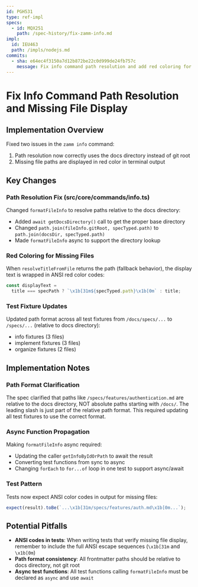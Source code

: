 ```yaml
---
id: PGH531
type: ref-impl
specs:
  - id: MQX251
    path: /spec-history/fix-zamm-info.md
impl:
  id: IEU463
  path: /impls/nodejs.md
commits:
  - sha: e64ec4f3150a7d12b872be22c0d999de24fb757c
    message: Fix info command path resolution and add red coloring for missing files
---
```


# Fix Info Command Path Resolution and Missing File Display

## Implementation Overview

Fixed two issues in the `zamm info` command:

1. Path resolution now correctly uses the docs directory instead of git root
2. Missing file paths are displayed in red color in terminal output

## Key Changes

### Path Resolution Fix (src/core/commands/info.ts)

Changed `formatFileInfo` to resolve paths relative to the docs directory:

- Added `await getDocsDirectory()` call to get the proper base directory
- Changed `path.join(fileInfo.gitRoot, specTyped.path)` to `path.join(docsDir, specTyped.path)`
- Made `formatFileInfo` async to support the directory lookup

### Red Coloring for Missing Files

When `resolveTitleFromFile` returns the path (fallback behavior), the display text is wrapped in ANSI red color codes:

```typescript
const displayText =
  title === specPath ? `\x1b[31m${specTyped.path}\x1b[0m` : title;
```

### Test Fixture Updates

Updated path format across all test fixtures from `/docs/specs/...` to `/specs/...` (relative to docs directory):

- info fixtures (3 files)
- implement fixtures (3 files)
- organize fixtures (2 files)

## Implementation Notes

### Path Format Clarification

The spec clarified that paths like `/specs/features/authentication.md` are relative to the docs directory, NOT absolute paths starting with `/docs/`. The leading slash is just part of the relative path format. This required updating all test fixtures to use the correct format.

### Async Function Propagation

Making `formatFileInfo` async required:

- Updating the caller `getInfoByIdOrPath` to await the result
- Converting test functions from sync to async
- Changing `forEach` to `for...of` loop in one test to support async/await

### Test Pattern

Tests now expect ANSI color codes in output for missing files:

```typescript
expect(result).toBe(`...\x1b[31m/specs/features/auth.md\x1b[0m...`);
```

## Potential Pitfalls

- **ANSI codes in tests**: When writing tests that verify missing file display, remember to include the full ANSI escape sequences (`\x1b[31m` and `\x1b[0m`)
- **Path format consistency**: All frontmatter paths should be relative to docs directory, not git root
- **Async test functions**: All test functions calling `formatFileInfo` must be declared as `async` and use `await`
